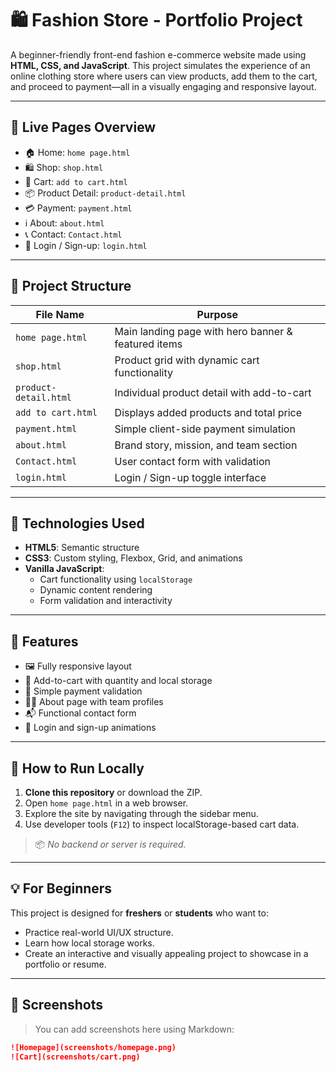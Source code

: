 # 🛍 Fashion Store - Portfolio Project

A beginner-friendly front-end fashion e-commerce website made using **HTML, CSS, and JavaScript**. This project simulates the experience of an online clothing store where users can view products, add them to the cart, and proceed to payment—all in a visually engaging and responsive layout.

---

## 🔗 Live Pages Overview

- 🏠 Home: `home page.html`
- 🛍 Shop: `shop.html`
- 🛒 Cart: `add to cart.html`
- 📦 Product Detail: `product-detail.html`
- 💳 Payment: `payment.html`
- ℹ️ About: `about.html`
- 📞 Contact: `Contact.html`
- 🔐 Login / Sign-up: `login.html`

---

## 📁 Project Structure

| File Name              | Purpose                                      |
|------------------------|----------------------------------------------|
| `home page.html`       | Main landing page with hero banner & featured items |
| `shop.html`            | Product grid with dynamic cart functionality |
| `product-detail.html`  | Individual product detail with add-to-cart   |
| `add to cart.html`     | Displays added products and total price      |
| `payment.html`         | Simple client-side payment simulation        |
| `about.html`           | Brand story, mission, and team section       |
| `Contact.html`         | User contact form with validation            |
| `login.html`           | Login / Sign-up toggle interface             |

---

## 🧰 Technologies Used

- **HTML5**: Semantic structure
- **CSS3**: Custom styling, Flexbox, Grid, and animations
- **Vanilla JavaScript**:
  - Cart functionality using `localStorage`
  - Dynamic content rendering
  - Form validation and interactivity

---

## 🎯 Features

- 🖼 Fully responsive layout
- 🛒 Add-to-cart with quantity and local storage
- 💸 Simple payment validation
- 🧑‍💼 About page with team profiles
- 📬 Functional contact form
- 🔐 Login and sign-up animations

---

## 🚀 How to Run Locally

1. **Clone this repository** or download the ZIP.
2. Open `home page.html` in a web browser.
3. Explore the site by navigating through the sidebar menu.
4. Use developer tools (`F12`) to inspect localStorage-based cart data.

> 📦 *No backend or server is required.*

---

## 💡 For Beginners

This project is designed for **freshers** or **students** who want to:

- Practice real-world UI/UX structure.
- Learn how local storage works.
- Create an interactive and visually appealing project to showcase in a portfolio or resume.

---

## 📸 Screenshots

> You can add screenshots here using Markdown:
```markdown
![Homepage](screenshots/homepage.png)
![Cart](screenshots/cart.png)
